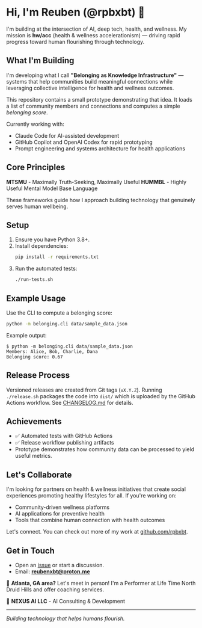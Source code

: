# Hi, I'm Reuben (@rpbxbt) 👋

I'm building at the intersection of AI, deep tech, health, and wellness. My mission is **hw/acc** (health & wellness accelerationism) — driving rapid progress toward human flourishing through technology.

## What I'm Building

I'm developing what I call **"Belonging as Knowledge Infrastructure"** — systems that help communities build meaningful connections while leveraging collective intelligence for health and wellness outcomes.

This repository contains a small prototype demonstrating that idea. It loads a list of community members and connections and computes a simple *belonging score*.

Currently working with:
- Claude Code for AI-assisted development
- GitHub Copilot and OpenAI Codex for rapid prototyping
- Prompt engineering and systems architecture for health applications

## Core Principles

**MTSMU** - Maximally Truth-Seeking, Maximally Useful
**HUMMBL** - Highly Useful Mental Model Base Language

These frameworks guide how I approach building technology that genuinely serves human wellbeing.

## Setup

1. Ensure you have Python 3.8+.
2. Install dependencies:
   ```bash
   pip install -r requirements.txt
   ```
3. Run the automated tests:
   ```bash
   ./run-tests.sh
   ```

## Example Usage

Use the CLI to compute a belonging score:

```bash
python -m belonging.cli data/sample_data.json
```

Example output:
```
$ python -m belonging.cli data/sample_data.json
Members: Alice, Bob, Charlie, Dana
Belonging score: 0.67
```

## Release Process

Versioned releases are created from Git tags (`vX.Y.Z`). Running `./release.sh` packages the code into `dist/` which is uploaded by the GitHub Actions workflow.
See [CHANGELOG.md](CHANGELOG.md) for details.

## Achievements

- ✅ Automated tests with GitHub Actions
- ✅ Release workflow publishing artifacts
- Prototype demonstrates how community data can be processed to yield useful metrics.

## Let's Collaborate

I'm looking for partners on health & wellness initiatives that create social experiences promoting healthy lifestyles for all. If you're working on:
- Community-driven wellness platforms
- AI applications for preventive health
- Tools that combine human connection with health outcomes

Let's connect. You can check out more of my work at [github.com/rpbxbt](https://github.com/rpbxbt).

## Get in Touch

- Open an [issue](https://github.com/rpbxbt/rpbxbt/issues) or start a discussion.
- Email: **reubenxbt@proton.me**

📍 **Atlanta, GA area?** Let's meet in person! I'm a Performer at Life Time North Druid Hills and offer coaching services.

🏢 **NEXUS AI LLC** - AI Consulting & Development

---

*Building technology that helps humans flourish.*
